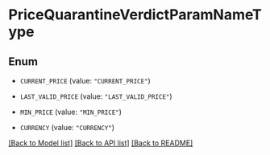 # PriceQuarantineVerdictParamNameType

## Enum


* `CURRENT_PRICE` (value: `"CURRENT_PRICE"`)

* `LAST_VALID_PRICE` (value: `"LAST_VALID_PRICE"`)

* `MIN_PRICE` (value: `"MIN_PRICE"`)

* `CURRENCY` (value: `"CURRENCY"`)


[[Back to Model list]](../README.md#documentation-for-models) [[Back to API list]](../README.md#documentation-for-api-endpoints) [[Back to README]](../README.md)


